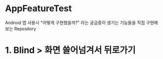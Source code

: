 # AppFeatureTest
Android 앱 사용시 "어떻게 구현했을까?" 라는 궁금증이 생기는 기능들을 직접 구현해 보는 Repository 


# 1. Blind > 화면 쓸어넘겨서 뒤로가기 

